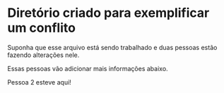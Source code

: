 # Diretório criado para exemplificar um conflito

Suponha que esse arquivo está sendo trabalhado e duas pessoas estão fazendo alterações nele.

Essas pessoas vão adicionar mais informações abaixo.

Pessoa 2 esteve aqui!
